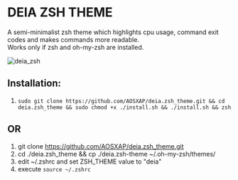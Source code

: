 # DEIA ZSH THEME

A semi-minimalist zsh theme which highlights cpu usage, command exit codes and makes commands more readable. <br>
Works only if zsh and oh-my-zsh are installed.

![deia_zsh](https://i.imgur.com/nSB0bjV.png)

## Installation: 

1. ```sudo git clone https://github.com/AOSXAP/deia.zsh_theme.git && cd deia.zsh_theme && sudo chmod +x ./install.sh && ./install.sh && zsh```

## OR 

1. git clone https://github.com/AOSXAP/deia.zsh_theme.git
2. cd ./deia.zsh_theme && cp ./deia.zsh-theme ~/.oh-my-zsh/themes/
3. edit ~/.zshrc and set ZSH_THEME value to "deia"
4. execute ```source ~/.zshrc```
